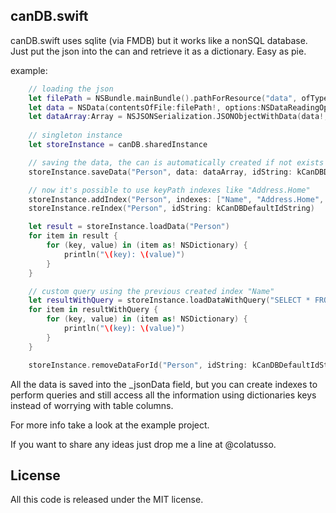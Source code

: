 ## canDB.swift

canDB.swift uses sqlite (via FMDB) but it works like a nonSQL database.
Just put the json into the can and retrieve it as a dictionary.
Easy as pie.

example:

```swift
    // loading the json
    let filePath = NSBundle.mainBundle().pathForResource("data", ofType:"json")
    let data = NSData(contentsOfFile:filePath!, options:NSDataReadingOptions.DataReadingUncached, error:nil)
    let dataArray:Array = NSJSONSerialization.JSONObjectWithData(data!, options: NSJSONReadingOptions.allZeros, error: nil) as! Array<Dictionary<String, String>>
    
    // singleton instance
    let storeInstance = canDB.sharedInstance

    // saving the data, the can is automatically created if not exists
    storeInstance.saveData("Person", data: dataArray, idString: kCanDBDefaultIdString, error: nil)

    // now it's possible to use keyPath indexes like "Address.Home"
    storeInstance.addIndex("Person", indexes: ["Name", "Address.Home", "Address.Work"], error: nil)
    storeInstance.reIndex("Person", idString: kCanDBDefaultIdString)

    let result = storeInstance.loadData("Person")
    for item in result {
        for (key, value) in (item as! NSDictionary) {
            println("\(key): \(value)")
        }
    }

    // custom query using the previous created index "Name"
    let resultWithQuery = storeInstance.loadDataWithQuery("SELECT * FROM Person WHERE Name='John'")
    for item in resultWithQuery {
        for (key, value) in (item as! NSDictionary) {
            println("\(key): \(value)")
        }
    }

    storeInstance.removeDataForId("Person", idString: kCanDBDefaultIdString, idsToDelete: ["17", "19"], error: nil)
```

All the data is saved into the _jsonData field, but you can create indexes to perform queries
and still access all the information using dictionaries keys instead of worrying with table columns.

For more info take a look at the example project.

If you want to share any ideas just drop me a line at @colatusso.


## License

All this code is released under the MIT license.
